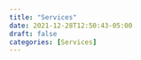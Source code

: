 ```yaml
---
title: "Services"
date: 2021-12-28T12:50:43-05:00
draft: false
categories: [Services]
---
```


<!-- Das proMúsica Studio ist ein Ort, an dem man Gitarre lernen, Podcasts aufnehmen, Ton und Video produzieren und als Proberaum nutzen kann. Hier entstehen Musik und Ideen. Hier kannst du auch dein musikalisches Potenzial entfalten und die richtige Gitarre für deine Reise finden. -->